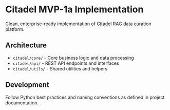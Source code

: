 # Citadel MVP-1a Implementation

Clean, enterprise-ready implementation of Citadel RAG data curation platform.

## Architecture

- `citadel/core/` - Core business logic and data processing
- `citadel/api/` - REST API endpoints and interfaces
- `citadel/utils/` - Shared utilities and helpers

## Development

Follow Python best practices and naming conventions as defined in project documentation.
